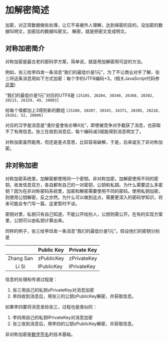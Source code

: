 # 加解密简述

加密，对正常数据做些处理，让它不易被外人理解，达到保密的目的。没加密的数据叫明文，加密后的数据叫密文。
解密，就是把密文变成明文。

## 对称加密简介

对称加密是最古老的密码学方案，简单说，就是用加解密用可逆的方法。

例如，张三给李四发一条消息“我们的最低价是1元”，为了不让商业对手了解，张三将这条消息用如下方式加密：每个字的UTF8编码+3。(相关JavaScript代码参[这里](../code/cryption.js))

“我们的最低价是1元”对应的UTF8是
`[25105, 20204, 30340, 26368, 20302, 20215, 26159, 49, 20803]`

给每个值都加上3得到新的数组
`[25108, 20207, 30343, 26371, 20305, 20218, 26162, 52, 20806]`

对应的汉字是消息是“戔仯皇會佑仺昲4兆”，即使被竞争对手截获了消息，也获取不了有用信息。张三在收到消息后，每个编码减3就能得到消息明文了。

对称加密虽然能用，但还是差点意思，比较容易破解，于是，后来诞生了非对称加密。

## 非对称加密

对称加密系统里，加解密都使用同一个密钥。非对称加密，加解密使用不同的密钥，收发信息双方，各自都有自己的一对密钥，公钥和私钥。为什么需要这么多密钥？因为在非对称密码系统里，加密和解密需要使用不同的密码。使用私钥加密，则使用公钥解密，反之亦然。为什么可以做到这点，需要更深入的密码学知识，将来可能会专门写一篇，这里暂时不谈。

密钥对里，私钥只有自己知道，不能公开给别人，公钥则需公开。在有的实现方案里，公钥可以由私钥计算出来。

同样的例子，张三给李四发一条消息“我们的最低价是1元”。假设他们的密钥分别是

|           | Public Key | Private Key |
|:---------:|------------|-------------|
| Zhang San | zPublicKey | zPrivateKey |
| Li Si     | lPublicKey | lPrivateKey |

信息的处理和传递过程是：

1. 张三用自己的私钥zPrivateKey对消息加密
2. 李四收到消息后，用张三的公钥zPublicKey解密，并获取信息。

如果李四要将消息发给张三，过程也是类似的：

1. 李四用自己的私钥lPrivateKey对消息加密
2. 张三收到消息后，用李四的公钥zPublicKey解密，并获取信息。

非对称加密是[数字签名](digital_signature.md)的技术基础。
